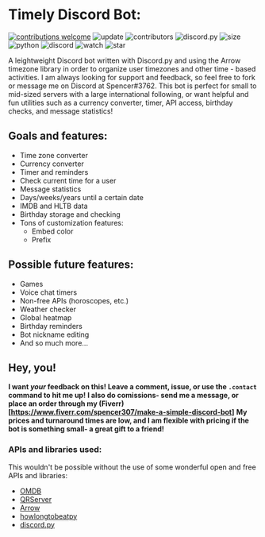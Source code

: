 # Timely Discord Bot:

[![contributions welcome](https://img.shields.io/badge/contributions-welcome-brightgreen.svg?style=flat)](https://github.com/spenmich1/timely/issues)
![update](https://img.shields.io/github/last-commit/spenmich1/timely)
![contributors](https://img.shields.io/github/contributors/spenmich1/timely?color=brightgreen)
![discord.py](https://img.shields.io/badge/discord.py-async-red)
![size](https://img.shields.io/github/languages/code-size/spenmich1/timely)
![python](https://img.shields.io/pypi/pyversions/3)
![discord](https://img.shields.io/badge/discord-Spencer%236969-critical?color=yellow)
![watch](https://img.shields.io/github/watchers/spenmich1/timely?style=social)
![star](https://img.shields.io/github/stars/spenmich1/timely?style=social)

A leightweight Discord bot written with Discord.py and using the Arrow timezone library in order to organize user timezones and other time - based activities. 
I am always looking for support and feedback, so feel free to fork or message me on Discord at Spencer#3762.
This bot is perfect for small to mid-sized servers with a large international following, or want helpful and fun utilities such as a currency converter, timer, API access, birthday checks, and message statistics!

## Goals and features:
- Time zone converter 
- Currency converter
- Timer and reminders
- Check current time for a user
- Message statistics
- Days/weeks/years until a certain date
- IMDB and HLTB data
- Birthday storage and checking
- Tons of customization features:
    - Embed color
    - Prefix

## Possible future features:
- Games
- Voice chat timers 
- Non-free APIs (horoscopes, etc.)
- Weather checker
- Global heatmap
- Birthday reminders
- Bot nickname editing
- And so much more...

## Hey, you!
**I want *your* feedback on this! Leave a comment, issue, or use the `.contact` command to hit me up!**
**I also do comissions- send me a message, or place an order through my (Fiverr)[https://www.fiverr.com/spencer307/make-a-simple-discord-bot]**
**My prices and turnaround times are low, and I am flexible with pricing if the bot is something small- a great gift to a friend!**

### APIs and libraries used:
This wouldn't be possible without the use of some wonderful open and free APIs and libraries:
- [OMDB](http://www.omdbapi.com)
- [QRServer](http://api.qrserver.com)
- [Arrow](https://arrow.readthedocs.io/en/latest/)
- [howlongtobeatpy](https://pypi.org/project/howlongtobeatpy/)
- [discord.py](https://pypi.org/project/discord.py/)
